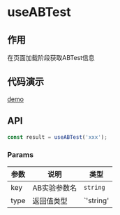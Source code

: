 # useABTest

## 作用
在页面加载阶段获取ABTest信息

## 代码演示
[demo](./demo/index.tsx)

## API

```typescript
const result = useABTest('xxx');
```

### Params

| 参数 | 说明         | 类型      |
| ---- | ------------ | --------- |
| key  | AB实验参数名 | `string`  |
| type | 返回值类型   | `'string' | 'bool' | 'int'，默认'bool'` |